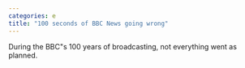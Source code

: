 ```yaml
---
categories: e
title: "100 seconds of BBC News going wrong"
---
```

During the BBC"s 100 years of broadcasting, not everything went as planned.